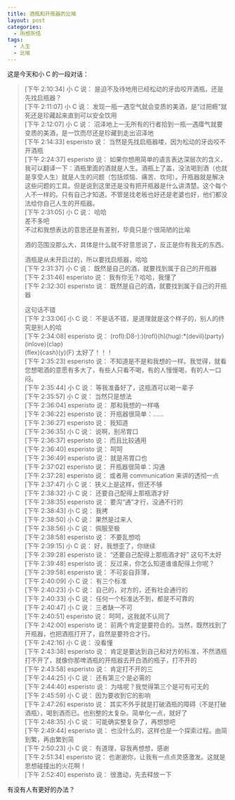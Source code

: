 ```yaml
---
title: 酒瓶和开瓶器的比喻
layout: post
categories:
  - 所想所悟
tags:
  - 人生
  - 比喻
---
```

这是今天和小 C 的一段对话：

> [下午 2:10:34] 小 C 说： 是迫不及待地用已经松动的牙齿咬开酒瓶，还是先找启瓶器？  
> [下午 2:11:07] 小 C 说： 发现一瓶一遇空气就会变质的美酒，是“过把瘾”就死还是珍藏起来直到可以安全饮用  
> [下午 2:12:07] 小 C 说： 沼泽地上一无所有的行者拾到一瓶一遇瘴气就要变质的美酒，是一饮而尽还是珍藏到走出沼泽地  
> [下午 2:14:33] esperisto 说： 当然是先找启瓶器喽，因为松动的牙齿咬不开酒瓶  
> [下午 2:24:37] esperisto 说： 如果你想用简单的语言表达深层次的含义，我可以翻译一下：酒瓶里面的酒就是人生。酒瓶上了盖，没法喝到酒（也就是享受人生）就是人生的问题（包括烦恼、痛苦、坎坷）。开瓶器就是解决这些问题的工具。但是说到这里还是没有把开瓶器是什么讲清楚。这个每个人不一样的。只有自己才知道。不管是找老板也好还是老婆也好，他们都没法给你自己人生的开瓶器。  
> [下午 2:31:05] 小 C 说： 哈哈  
> 差不多吧  
> 不过和我想表达的意思还是有差别，毕竟只是个很简陋的比喻
> 
> 酒的范围没那么大，具体是什么就不好意思说了，反正是你有我无的东西。
> 
> 酒瓶是从未开启过的，所以要找启瓶器，哈哈  
> [下午 2:31:37] 小 C 说： 既然是自己的酒，就要找到属于自己的开瓶器  
> [下午 2:31:46] esperisto 说： 我有你无？哈哈，我懂了  
> [下午 2:32:30] esperisto 说： 既然是自己的酒，就要找到属于自己的开瓶器
> 
> 这句话不错  
> [下午 2:33:06] 小 C 说： 不是话不错，是道理就是这个样子的，别人的终究是别人的哈  
> [下午 2:34:08] esperisto 说： (rofl):D8-):)(rofl)(h)(hug):*(devil)(party)(inlove)(clap)  
> (flex)(cash)(y)(F) 太好了！！！  
> [下午 2:35:23] esperisto 说： 不知道是不是和我想的一样。我觉得，就看您想喝酒的意愿有多大了，有些人只看不喝，有的人慢慢喝，有的人一口闷。  
> [下午 2:35:44] 小 C 说： 等我准备好了，这瓶酒可以喝一辈子  
> [下午 2:35:57] 小 C 说： 当然只是想法  
> [下午 2:36:04] esperisto 说： 那和我想的一样咯  
> [下午 2:36:22] esperisto 说： 开瓶器很简单：……  
> [下午 2:36:27] esperisto 说： 我知道  
> [下午 2:36:35] 小 C 说： 说啊，别吊胃口  
> [下午 2:36:37] esperisto 说： 而且比较通用  
> [下午 2:36:40] esperisto 说： 呵呵  
> [下午 2:36:49] esperisto 说： 就是吊胃口也  
> [下午 2:37:02] esperisto 说： 开瓶器很简单：沟通  
> [下午 2:37:28] esperisto 说： 或者用 communication 来讲的透彻一点  
> [下午 2:37:47] 小 C 说： 狭义上是这样，但还不够  
> [下午 2:38:32] 小 C 说： 还要自己配得上那瓶酒才好  
> [下午 2:38:35] esperisto 说： 要沟“通”才行，没通不行的  
> [下午 2:38:43] 小 C 说： 我拷  
> [下午 2:38:50] 小 C 说： 果然是过来人  
> [下午 2:38:56] 小 C 说： 佩服至极  
> [下午 2:38:58] esperisto 说： 不要乱想哈  
> [下午 2:39:15] 小 C 说： 好，我想歪了，你继续  
> [下午 2:39:28] esperisto 说： “还要自己配得上那瓶酒才好” 这句不太好  
> [下午 2:39:48] esperisto 说： 反过来，你怎么知道谁谁配得上你呢？  
> [下午 2:39:58] esperisto 说： 不可妄自菲薄，  
> [下午 2:40:09] 小 C 说： 有三个标准  
> [下午 2:40:23] 小 C 说： 自己的，对方的，还有社会通行的  
> [下午 2:40:33] 小 C 说： 任何一个标准达不到，都是不可靠的  
> [下午 2:40:47] 小 C 说： 三者缺一不可  
> [下午 2:40:51] esperisto 说： 呵呵，这我就不认同了  
> [下午 2:42:00] esperisto 说： 前两个肯定是要符合的。当然，既然找到了开瓶器，也把酒瓶打开了，自然是要符合才行。  
> [下午 2:42:16] 小 C 说： 没看懂  
> [下午 2:43:38] esperisto 说： 肯定是要达到自己和对方的标准，不然酒瓶打不开了，就像你那啤酒瓶的开瓶器去开白酒的瓶子，打不开的  
> [下午 2:43:58] esperisto 说： 肯定打不开的三  
> [下午 2:44:25] 小 C 说： 还有第三个是必需的  
> [下午 2:44:40] esperisto 说： 为啥呢？我觉得第三个是可有可无的  
> [下午 2:45:59] 小 C 说： 因为要收到它的影响  
> [下午 2:47:26] esperisto 说： 其实不外乎就是打破酒瓶的障碍（不是打破酒瓶），喝到酒而已。也别整的太复杂。简单化一点，就好了  
> [下午 2:48:35] 小 C 说： 可能确实整复杂了，再想想吧  
> [下午 2:49:44] esperisto 说： 也没什么的，这样也是一个探索过程。由简到繁，再由繁到简  
> [下午 2:50:23] 小 C 说： 有道理，容我再想想，感谢  
> [下午 2:51:34] esperisto 说： 也谢谢你，让我有一点点灵感激发。这就是思想碰撞出的火花啊！  
> [下午 2:52:40] esperisto 说： 很激动，先去释放一下

有没有人有更好的办法？

